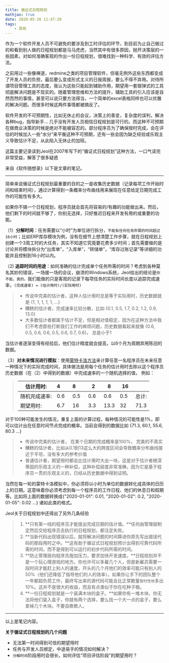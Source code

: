 ```yaml
---
title: 循证式日程规划
mathjax: true
date: 2020-05-26 11:47:20
tags:
	- 其他
---
```


作为一个软件开发人员不可避免的要涉及到工时评估的环节，到目前为止自己做过的和看到别人做的日程规划都是马马虎虎，当然其中有很多原因，抛开决策层的一些因素，对如何准确客观的作出一份日程规划，很难找到一种科学、有效的评估方法。

之前用过一些像禅道，redmine之类的项目管理软件，但毫无例外这些东西都变成了开发人员的负担，最后要么变成形式主义的日报周报，要么不得不弃用。对待所谓项目管理工具的态度，我认为这些只能起到辅助作用，期望用一套银弹式的工具彻底解决问题是不现实的。随着管理思维和方法的提升，辅助工具的引入应该是自然而然的事情，甚至可以说只要方法得当，一个简单的excel表格同样也可以优雅的解决问题。而很多时候这两件事情都被搞反了。

软件开发的不可预期性，比如无休止的会议，决策上的善变，复杂度的误判，解决各种bug，指导新手... 几乎没有开发人员相信日程规划是可行的。而这种不可预期在做商业决策的时候是绝对不能被容忍的。部分程序员为了确保按时完成，会在评估的时候加入一些“水分”来平衡这种不可预期，还有一些会因为缺乏经验或乐观主义导致估计不足，从此陷入无休止的加班。

这篇主要记录读到Jeol在2007年写下的“循证式日程规划”这种方法，一口气读完非常受益，解答了很多疑惑

来自《软件随想录》以下是文章的笔记。

---

简单来说循证式日程规划最重要的目的之一是收集历史数据（记录每项工作开始时间和结束时间），通过计算得到一条概率分布曲线用来展现在任意给定日期完成工作的可能性有多大。

如果你不搞一个日程规划，程序员就会首先将容易的/有趣的功能做出来。然后，他们剩下的时间就不够了，你别无选择，只好推迟日程来开发有用的或重要的功能。

（1）**分解时间**：任务需要以“小时”为单位进行拆分，`不能有任何任务所需的时间超过16小时`；比如ERP库存模块为例，没有在细节上想清楚工作步骤，就在日程规划上创建一个3周工时的大任务，其实不知道它究竟要花费多少时间；首先需要做的是讨论并将模块拆分为“出库单”，“入库单”，“转储单”，“库存过账记录”等详细的功能并且控制到16小时以内。

（2) **追踪时间的用途**：如何准确的估计完成单个任务所需的时间？考虑到各种莫名其妙的错误，一场接一场的会议，崩溃的Windows系统，Jeol给出的结论是`你不能，真的。`我们能做的只是客观的记录下每项任务的实际时间长度以追踪完成速率，`(完成速率) = (估计用时)/(实际用时)`

> * 传说中完美的估计者，这种人估计用时总是等于实际用时，历史数据就是 {1, 1, 1, 1, 1, ...}
> * 糟糕的估计者，完成速率比较分散，比如 {0.1, 0.5, 1.7, 0.2, 1.2, 0.9, 13.0}
> * 大多数估计者都属于估计不足，但是相对值稳定，因为在这种方法中我们不考虑那些打断我们工作的麻烦问题，历史数据看起来就像 {0.6, 0.5, 0.6, 0.6, 0.5, 0.6, 0.7, 0.6}， 总是小于1

当估计者逐渐变得有经验后，他们估计精度就会提高，以6个月为周期弃用陈旧的数据。

（3）**对未来情况进行模拟**：使用[蒙特卡洛方法](https://wiki.mbalib.com/wiki/蒙特卡罗方法)来计算任意一名程序员在未来任意一种情况下的实际完成时间，具体做法是用每个任务的估计用时去除以这个程序员历史数据（在（2）中得到的数据）中完成速率的一个随机选择的值， 例如：

> | 估计用时:     | 4          | 8          | 2          | 8          | 16         |       |
> | ------------- | :--------- | :--------- | ---------- | ---------- | ---------- | ----- |
> | 随机完成速率: | 0.6 &nbsp; | 0.5 &nbsp; | 0.6 &nbsp; | 0.6 &nbsp; | 0.5 &nbsp; | 总计: |
> | 期望用时:     | 6.7        | 16         | 3.3        | 13.3       | 32         | 71.3  |

对于100种可能发生的情况，重复上面的计算过程，每种情况的可能性是1%，即可以估计出在任意时间节点完成的概率。当前会得到的数据比如 {71.3, 60.1, 55.6, 80.3 ...}

> * 传说中完美的估计者， 在某个日期的完成概率是100%， 完美的不真实
> * 糟糕的估计者，比如从0.1到13这么大的跨度区间会导致概率分布曲线接近于平坦，没有多大的参考价值
> * 普通估计者，期望用时都会比估计用时大出一块，这是对于估计者根深蒂固的乐观主义的一种补偿，这种补偿层度非常准确，因为它是基于程序员一贯的乐观主义的，已经从历史数据中得到证明。

当然在每一轮的蒙特卡洛模拟中，你必须将以小时为单位的数据转化成具体的日历上的日期。这意味着你必须考虑到每一个程序员的工作日程、他们的休息日和假期等。比如将上面的数据转换成{"2020-01-01": 0.01, "2020-01-02": 0.2, "2020-01-05": 0.02 ...} 诸如此类的格式。

Jeol关于日程规划中还得出了另外几条经验

> 1. **只有第一线的程序员才能提出完成日期的估计值。**任何由管理层制定然后交给程序员去执行的日程规划，都注定失败。
> 2. **当新代码出现错误以后，就将解决问题的时间算进你原先写出错误代码的那段用时之中。**这有助于循证式日程规划预计出得到可靠代码所需的时间，而不是得到可以运行的初步代码所需的时间。
> 3. **防止管理层向程序员施加压力，要求加快开发速度。**日程规划并不是一个玩心理游戏的地方。你也许可以多雇几个人，但是新雇员需要一段时间才能赶上别人的速度，开头的几个月他们的效率可能只有别人的50%（他们还降低了指导他们的人的效率）。如果你让手下的团队整个一年都超负荷工作，最终写出来的源代码可能会比正常数量`暂时性地`多出10%。这并不是很大的收益，而且有点类似于你在吃种子粮。
> 4. **一份日程规划就是一个装满木块的盒子。**如果你有一堆木块，你无法将他们装入盒子，你就有两个选择，要么找一个大一点的盒子，要么拿掉几个木块。不要自欺欺人。

---

以上是笔记内容。

**关于循证式日程规划的几个问题**

* 无法第一时间得到可信的期望用时
* 任务与开发人员绑定，中途易手的情况如何解决？
* `分解时间`阶段用时会很长，如何评估“项目评估阶段”的期望用时？

